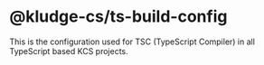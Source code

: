 # @kludge-cs/ts-build-config

This is the configuration used for TSC (TypeScript Compiler) in all TypeScript
based KCS projects.
